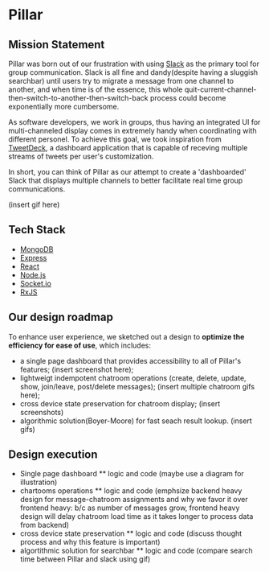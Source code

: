 # Pillar


## Mission Statement 

Pillar was born out of our frustration with using [Slack](https://slack.com/intl/en-is/) as the primary tool for group communication. Slack is all fine and dandy(despite having a sluggish searchbar) until users try to migrate a message from one channel to another, and when time is of the essence, this whole quit-current-channel-then-switch-to-another-then-switch-back process could become exponentially more cumbersome. 

As software developers, we work in groups, thus having an integrated UI for multi-channeled display comes in extremely handy when coordinating with different personel. To achieve this goal, we took inspiration from [TweetDeck](https://tweetdeck.twitter.com/), a dashboard application that is capable of receving multiple streams of tweets per user's customization. 

In short, you can think of Pillar as our attempt to create a 'dashboarded' Slack that displays multiple channels to better facilitate real time group communications. 

(insert gif here)

## Tech Stack

* [MongoDB](https://www.mongodb.com/)
* [Express](https://expressjs.com/)
* [React](https://reactjs.org/)
* [Node.js](https://nodejs.org/en/)
* [Socket.io](https://socket.io/)
* [RxJS](https://rxjs-dev.firebaseapp.com/)

## Our design roadmap

To enhance user experience, we sketched out a design to **optimize the efficiency for ease of use**, which includes: 
* a single page dashboard that provides accessibility to all of Pillar's features; (insert screenshot here);
* lightweigt indempotent chatroom operations (create, delete, update, show, join/leave, post/delete messages); (insert multiple chatroom gifs here);
* cross device state preservation for chatroom display; (insert screenshots) 
* algorithmic solution(Boyer-Moore) for fast seach result lookup. (insert gifs)

## Design execution

* Single page dashboard
        ** logic and code (maybe use a diagram for illustration)
* chartooms operations
        ** logic and code (emphsize backend heavy design for message-chatroom assignments and why we favor it over frontend heavy: b/c as number of messages grow, frontend heavy design will delay chatroom load time as it takes longer to process data from backend)
* cross device state preservation
        ** logic and code (discuss thought process and why this feature is important)
* algortithmic solution for searchbar
        ** logic and code (compare search time between Pillar and slack using gif)
